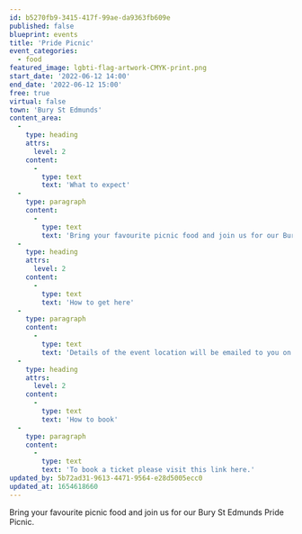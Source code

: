 ```yaml
---
id: b5270fb9-3415-417f-99ae-da9363fb609e
published: false
blueprint: events
title: 'Pride Picnic'
event_categories:
  - food
featured_image: lgbti-flag-artwork-CMYK-print.png
start_date: '2022-06-12 14:00'
end_date: '2022-06-12 15:00'
free: true
virtual: false
town: 'Bury St Edmunds'
content_area:
  -
    type: heading
    attrs:
      level: 2
    content:
      -
        type: text
        text: 'What to expect'
  -
    type: paragraph
    content:
      -
        type: text
        text: 'Bring your favourite picnic food and join us for our Bury St Edmunds Pride Picnic – open to LGBT*Q+ young people under 18 years. Dress for the weather and spot our rainbow flag.'
  -
    type: heading
    attrs:
      level: 2
    content:
      -
        type: text
        text: 'How to get here'
  -
    type: paragraph
    content:
      -
        type: text
        text: 'Details of the event location will be emailed to you on purchase of a ticket.'
  -
    type: heading
    attrs:
      level: 2
    content:
      -
        type: text
        text: 'How to book'
  -
    type: paragraph
    content:
      -
        type: text
        text: 'To book a ticket please visit this link here.'
updated_by: 5b72ad31-9613-4471-9564-e28d5005ecc0
updated_at: 1654618660
---
```

Bring your favourite picnic food and join us for our Bury St Edmunds Pride Picnic.